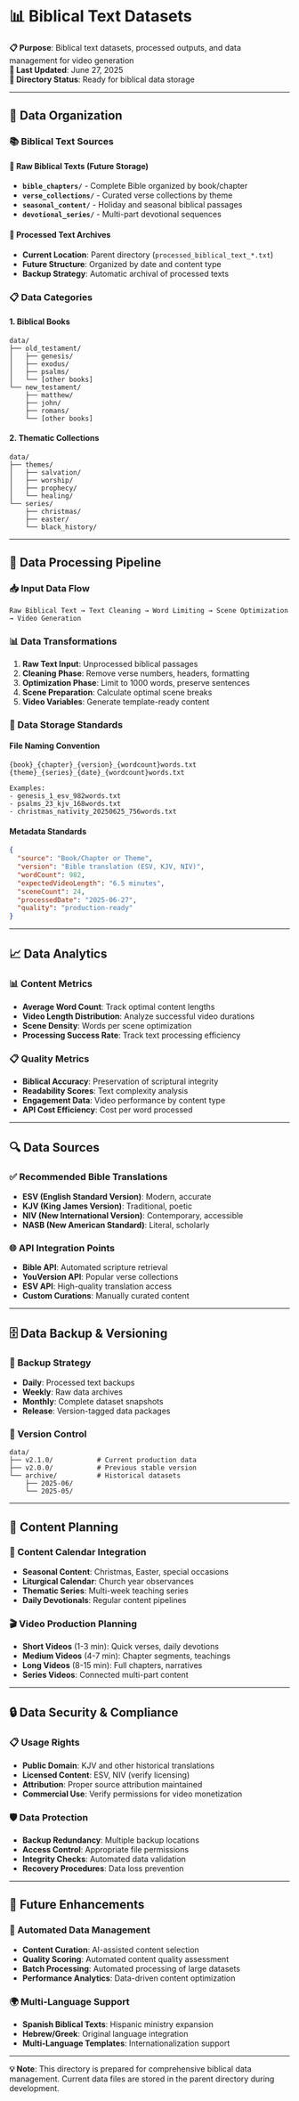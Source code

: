 # 📊 Biblical Text Datasets

**📋 Purpose**: Biblical text datasets, processed outputs, and data management for video generation  
**🔄 Last Updated**: June 27, 2025  
**📁 Directory Status**: Ready for biblical data storage

---

## 🎯 **Data Organization**

### **📚 Biblical Text Sources**

#### **📖 Raw Biblical Texts** (Future Storage)
- **`bible_chapters/`** - Complete Bible organized by book/chapter
- **`verse_collections/`** - Curated verse collections by theme
- **`seasonal_content/`** - Holiday and seasonal biblical passages
- **`devotional_series/`** - Multi-part devotional sequences

#### **🔄 Processed Text Archives**
- **Current Location**: Parent directory (`processed_biblical_text_*.txt`)
- **Future Structure**: Organized by date and content type
- **Backup Strategy**: Automatic archival of processed texts

### **📋 Data Categories**

#### **1. Biblical Books**
```
data/
├── old_testament/
│   ├── genesis/
│   ├── exodus/
│   ├── psalms/
│   └── [other books]
└── new_testament/
    ├── matthew/
    ├── john/
    ├── romans/
    └── [other books]
```

#### **2. Thematic Collections**
```
data/
├── themes/
│   ├── salvation/
│   ├── worship/
│   ├── prophecy/
│   └── healing/
└── series/
    ├── christmas/
    ├── easter/
    └── black_history/
```

---

## 🔧 **Data Processing Pipeline**

### **📥 Input Data Flow**
```
Raw Biblical Text → Text Cleaning → Word Limiting → Scene Optimization → Video Generation
```

### **📊 Data Transformations**
1. **Raw Text Input**: Unprocessed biblical passages
2. **Cleaning Phase**: Remove verse numbers, headers, formatting
3. **Optimization Phase**: Limit to 1000 words, preserve sentences
4. **Scene Preparation**: Calculate optimal scene breaks
5. **Video Variables**: Generate template-ready content

### **💾 Data Storage Standards**

#### **File Naming Convention**
```
{book}_{chapter}_{version}_{wordcount}words.txt
{theme}_{series}_{date}_{wordcount}words.txt

Examples:
- genesis_1_esv_982words.txt
- psalms_23_kjv_168words.txt
- christmas_nativity_20250625_756words.txt
```

#### **Metadata Standards**
```json
{
  "source": "Book/Chapter or Theme",
  "version": "Bible translation (ESV, KJV, NIV)",
  "wordCount": 982,
  "expectedVideoLength": "6.5 minutes",
  "sceneCount": 24,
  "processedDate": "2025-06-27",
  "quality": "production-ready"
}
```

---

## 📈 **Data Analytics**

### **📊 Content Metrics**
- **Average Word Count**: Track optimal content lengths
- **Video Length Distribution**: Analyze successful video durations
- **Scene Density**: Words per scene optimization
- **Processing Success Rate**: Track text processing efficiency

### **📋 Quality Metrics**
- **Biblical Accuracy**: Preservation of scriptural integrity
- **Readability Scores**: Text complexity analysis
- **Engagement Data**: Video performance by content type
- **API Cost Efficiency**: Cost per word processed

---

## 🔍 **Data Sources**

### **✅ Recommended Bible Translations**
- **ESV (English Standard Version)**: Modern, accurate
- **KJV (King James Version)**: Traditional, poetic
- **NIV (New International Version)**: Contemporary, accessible
- **NASB (New American Standard)**: Literal, scholarly

### **🌐 API Integration Points**
- **Bible API**: Automated scripture retrieval
- **YouVersion API**: Popular verse collections
- **ESV API**: High-quality translation access
- **Custom Curations**: Manually curated content

---

## 🗄️ **Data Backup & Versioning**

### **📁 Backup Strategy**
- **Daily**: Processed text backups
- **Weekly**: Raw data archives
- **Monthly**: Complete dataset snapshots
- **Release**: Version-tagged data packages

### **🔄 Version Control**
```
data/
├── v2.1.0/           # Current production data
├── v2.0.0/           # Previous stable version
└── archive/          # Historical datasets
    ├── 2025-06/
    └── 2025-05/
```

---

## 🎯 **Content Planning**

### **📅 Content Calendar Integration**
- **Seasonal Content**: Christmas, Easter, special occasions
- **Liturgical Calendar**: Church year observances
- **Thematic Series**: Multi-week teaching series
- **Daily Devotionals**: Regular content pipelines

### **🎬 Video Production Planning**
- **Short Videos** (1-3 min): Quick verses, daily devotions
- **Medium Videos** (4-7 min): Chapter segments, teachings
- **Long Videos** (8-15 min): Full chapters, narratives
- **Series Videos**: Connected multi-part content

---

## 🔒 **Data Security & Compliance**

### **📋 Usage Rights**
- **Public Domain**: KJV and other historical translations
- **Licensed Content**: ESV, NIV (verify licensing)
- **Attribution**: Proper source attribution maintained
- **Commercial Use**: Verify permissions for video monetization

### **🛡️ Data Protection**
- **Backup Redundancy**: Multiple backup locations
- **Access Control**: Appropriate file permissions
- **Integrity Checks**: Automated data validation
- **Recovery Procedures**: Data loss prevention

---

## 🚀 **Future Enhancements**

### **🤖 Automated Data Management**
- **Content Curation**: AI-assisted content selection
- **Quality Scoring**: Automated content quality assessment
- **Batch Processing**: Automated processing of large datasets
- **Performance Analytics**: Data-driven content optimization

### **🌍 Multi-Language Support**
- **Spanish Biblical Texts**: Hispanic ministry expansion
- **Hebrew/Greek**: Original language integration
- **Multi-Language Templates**: Internationalization support

---

**💡 Note**: This directory is prepared for comprehensive biblical data management. Current data files are stored in the parent directory during development. 
